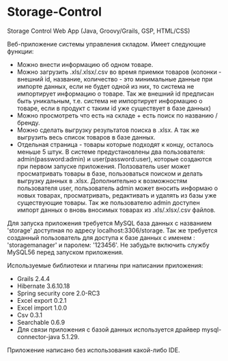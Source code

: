 # Storage-Control
Storage Control Web App (Java, Groovy/Grails, GSP, HTML/CSS)

Веб-приложение системы управления складом.
Имеет следующие функции:
- Можно внести информацию об одном товаре.
- Можно загрузить .xls/.xlsx/.csv во время приемки товаров (колонки - внешний id, название, количество - это минимальные
  данные при импорте данных, если не будет одной из них, то система не импортирует информацию о товаре.
  Так же внешний id предписан быть уникальным, т.е. система не импортирует информацию о товаре, если в продукт с 
  таким id уже существует в базе данных)
- Можно просмотреть что есть на складе + есть поиск по названию / бренду.
- Можно сделать выгрузку результатов поиска в .xlsx. А так же выгрузить весь список товаров в базе данных.
- Отдельная страница - товары которые подходят к концу, осталось меньше 5 штук.
В системе предустановлены два пользователя: admin(password:admin) и user(password:user), которые создаются при первом запуске
приложения. Ползователь user может просматривать товары в базе, пользоваться поиском и делать выгрузку данных в .xlsx.
Дополнительно к возможностям пользователя user, пользователь admin может вносить информаю о новых товарах, просматривать, 
редактивать и удалять из базы уже существующие товары. Так же пользователю admin доступен импорт данных о вновь вносимых товарах из .xls/.xlsx/.csv файлов.

Для запуска приложения требуется MySQL база данных с названием 'storage' доступная по адресу localhost:3306/storage.
Так же требуется созданный пользователь для доступа к базе данных с именем : 'storagemanager' и паролем: '123456'.
Не забудьте включить службу MySQL56 перед запуском приложения.

Используемые библиотеки и плагины при написании приложения:
- Grails 2.4.4
- Hibernate 3.6.10.18
- Spring security core 2.0-RC3
- Excel export 0.2.1
- Excel import 1.0.0
- Csv 0.3.1
- Searchable 0.6.9
- Для связи приложения с базой данных используется драйвер mysql-connector-java 5.1.29.

Приложение написано без использования какой-либо IDE.
